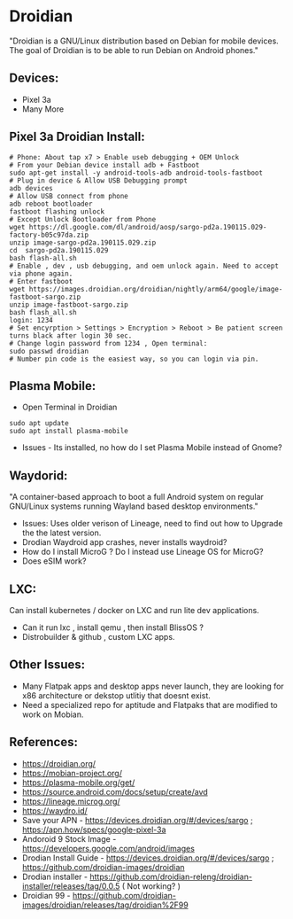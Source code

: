 Droidian
========
"Droidian is a GNU/Linux distribution based on Debian for mobile devices. The goal of Droidian is to be able to run Debian on Android phones."


Devices:
--------
* Pixel 3a
* Many More

Pixel 3a Droidian Install:
--------------------------
```
# Phone: About tap x7 > Enable useb debugging + OEM Unlock
# From your Debian device install adb + Fastboot
sudo apt-get install -y android-tools-adb android-tools-fastboot
# Plug in device & Allow USB Debugging prompt
adb devices
# Allow USB connect from phone
adb reboot bootloader
fastboot flashing unlock
# Except Unlock Bootloader from Phone
wget https://dl.google.com/dl/android/aosp/sargo-pd2a.190115.029-factory-b05c97da.zip
unzip image-sargo-pd2a.190115.029.zip
cd  sargo-pd2a.190115.029
bash flash-all.sh
# Enable , dev , usb debugging, and oem unlock again. Need to accept via phone again.
# Enter fastboot
wget https://images.droidian.org/droidian/nightly/arm64/google/image-fastboot-sargo.zip
unzip image-fastboot-sargo.zip
bash flash_all.sh
login: 1234
# Set encyrption > Settings > Encryption > Reboot > Be patient screen turns black after login 30 sec.
# Change login password from 1234 , Open terminal:
sudo passwd droidian 
# Number pin code is the easiest way, so you can login via pin.
```

Plasma Mobile:
--------------
* Open Terminal in Droidian
```
sudo apt update 
sudo apt install plasma-mobile
```
* Issues - Its installed, no how do I set Plasma Mobile instead of Gnome?

Waydorid:
---------
"A container-based approach to boot a full Android system on regular GNU/Linux systems running Wayland based desktop environments." 

* Issues: Uses older verison of Lineage, need to find out how to Upgrade the the latest version. 
* Drodian Waydroid app crashes, never installs waydroid?
* How do I install MicroG ? Do I instead use Lineage OS for MicroG?
* Does eSIM work? 

LXC:
---
Can install kubernetes / docker on LXC and run lite dev applications.
* Can it run lxc , install qemu , then install BlissOS ? 
* Distrobuilder & github , custom LXC apps. 

Other Issues:
-------------
* Many Flatpak apps and desktop apps never launch, they are looking for x86 architecture or dekstop utlitiy that doesnt exist.
* Need a specialized repo for aptitude and Flatpaks that are modified to work on Mobian. 

References:
-----------
* https://droidian.org/
* https://mobian-project.org/
* https://plasma-mobile.org/get/
* https://source.android.com/docs/setup/create/avd
* https://lineage.microg.org/
* https://waydro.id/
* Save your APN - https://devices.droidian.org/#/devices/sargo ; https://apn.how/specs/google-pixel-3a
* Andoroid 9 Stock Image - https://developers.google.com/android/images
* Drodian Install Guide - https://devices.droidian.org/#/devices/sargo ; https://github.com/droidian-images/droidian 
* Drodian installer - https://github.com/droidian-releng/droidian-installer/releases/tag/0.0.5 ( Not working? )
* Droidian 99 - https://github.com/droidian-images/droidian/releases/tag/droidian%2F99